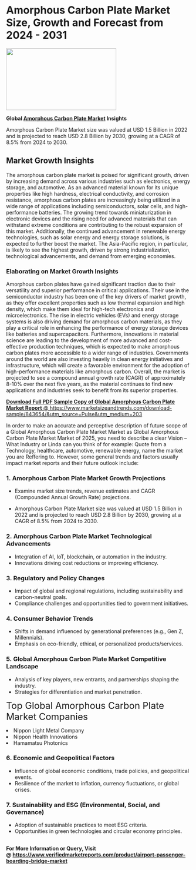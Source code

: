 <H1>Amorphous Carbon Plate Market Size, Growth and Forecast from 2024 - 2031</H1><img class="aligncenter size-medium wp-image-584254" src="https://thirdeyenews.in/wp-content/uploads/2024/09/Global-Market-Research-300x168.jpeg" alt="" width="300" height="168" /><p><strong>Global&nbsp;<a href="https://www.marketsizeandtrends.com/download-sample/843654/&amp;utm_source=Pulse&amp;utm_medium=203">Amorphous Carbon Plate Market</a> Insights</strong></p><p>Amorphous Carbon Plate Market size was valued at USD 1.5 Billion in 2022 and is projected to reach USD 2.8 Billion by 2030, growing at a CAGR of 8.5% from 2024 to 2030.</p><p><h2>Market Growth Insights</h2> The amorphous carbon plate market is poised for significant growth, driven by increasing demand across various industries such as electronics, energy storage, and automotive. As an advanced material known for its unique properties like high hardness, electrical conductivity, and corrosion resistance, amorphous carbon plates are increasingly being utilized in a wide range of applications including semiconductors, solar cells, and high-performance batteries. The growing trend towards miniaturization in electronic devices and the rising need for advanced materials that can withstand extreme conditions are contributing to the robust expansion of this market. Additionally, the continued advancement in renewable energy technologies, such as solar energy and energy storage solutions, is expected to further boost the market. The Asia-Pacific region, in particular, is likely to see the highest growth, driven by strong industrialization, technological advancements, and demand from emerging economies. <p><a href="#"></a></p> <h3>Elaborating on Market Growth Insights</h3> Amorphous carbon plates have gained significant traction due to their versatility and superior performance in critical applications. Their use in the semiconductor industry has been one of the key drivers of market growth, as they offer excellent properties such as low thermal expansion and high density, which make them ideal for high-tech electronics and microelectronics. The rise in electric vehicles (EVs) and energy storage systems is also driving demand for amorphous carbon materials, as they play a critical role in enhancing the performance of energy storage devices like batteries and supercapacitors. Furthermore, innovations in material science are leading to the development of more advanced and cost-effective production techniques, which is expected to make amorphous carbon plates more accessible to a wider range of industries. Governments around the world are also investing heavily in clean energy initiatives and infrastructure, which will create a favorable environment for the adoption of high-performance materials like amorphous carbon. Overall, the market is projected to see a compound annual growth rate (CAGR) of approximately 8-10% over the next five years, as the material continues to find new applications and industries seek to benefit from its superior properties. <p><a href="#"></p><p><span class=""><strong>Download Full PDF Sample Copy of Global Amorphous Carbon Plate Market Report</strong> @ <a href="https://www.marketsizeandtrends.com/download-sample/843654/&amp;utm_source=Pulse&amp;utm_medium=203" target="_blank">https://www.marketsizeandtrends.com/download-sample/843654/&amp;utm_source=Pulse&amp;utm_medium=203</a></span></p><p>In order to make an accurate and perceptive description of future scope of a Global&nbsp;Amorphous Carbon Plate Market Market as Global&nbsp;Amorphous Carbon Plate Market Market of 2025, you need to describe a clear Vision &ndash; What Industry or Linda can you think of for example: Quote from a Technology, healthcare, automotive, renewable energy, name the market you are Reffering to. However, some general trends and factors usually impact market reports and their future outlook include:</p><h3>1.&nbsp;<strong>Amorphous Carbon Plate Market Growth Projections</strong></h3><ul><li>Examine market size trends, revenue estimates and CAGR (Compounded Annual Growth Rate) projections.</li><li><p>Amorphous Carbon Plate Market size was valued at USD 1.5 Billion in 2022 and is projected to reach USD 2.8 Billion by 2030, growing at a CAGR of 8.5% from 2024 to 2030.</p></li></ul><h3>2.&nbsp;<strong>Amorphous Carbon Plate Market Technological Advancements</strong></h3><ul><li>Integration of AI, IoT, blockchain, or automation in the industry.</li><li>Innovations driving cost reductions or improving efficiency.</li></ul><h3>3.&nbsp;<strong>Regulatory and Policy Changes</strong></h3><ul><li>Impact of global and regional regulations, including sustainability and carbon-neutral goals.</li><li>Compliance challenges and opportunities tied to government initiatives.</li></ul><h3>4.&nbsp;<strong>Consumer Behavior Trends</strong></h3><ul><li>Shifts in demand influenced by generational preferences (e.g., Gen Z, Millennials).</li><li>Emphasis on eco-friendly, ethical, or personalized products/services.</li></ul><h3>5.&nbsp;<strong>Global Amorphous Carbon Plate Market Competitive Landscape</strong></h3><ul><li>Analysis of key players, new entrants, and partnerships shaping the industry.</li><li>Strategies for differentiation and market penetration.</li></ul><p data-pm-slice="1 1 []"><span style="color: inherit; font-family: inherit; font-size: 25px;">Top Global Amorphous Carbon Plate Market Companies</span></p><div class="" data-test-id=""><p><li>Nippon Light Metal Company</li><li> Nippon Health Innovations</li><li> Hamamatsu Photonics</li></p></div><h3>6.&nbsp;<strong>Economic and Geopolitical Factors</strong></h3><ul><li>Influence of global economic conditions, trade policies, and geopolitical events.</li><li>Resilience of the market to inflation, currency fluctuations, or global crises.</li></ul><h3>7.&nbsp;<strong>Sustainability and ESG (Environmental, Social, and Governance)</strong></h3><ul><li>Adoption of sustainable practices to meet ESG criteria.</li><li>Opportunities in green technologies and circular economy principles.</li></ul><h2><strong style="font-size: 14px;">For More Information or Query, Visit @&nbsp;</strong><a style="background-color: #ffffff; font-size: 14px;" href="https://www.marketsizeandtrends.com/report/amorphous-carbon-plate-market/" target="_blank">https://www.verifiedmarketreports.com/product/airport-passenger-boarding-bridge-market</a></h2>
